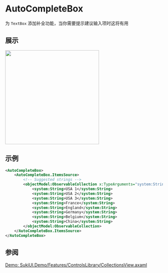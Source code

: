 # AutoCompleteBox

为 `TextBox` 添加补全功能，当你需要提示建议输入项时这将有用

## 展示

<img src="/controls/inputs/autocompletebox.gif" height="300px" width="300px"/>

## 示例

```xml
<AutoCompleteBox>
    <AutoCompleteBox.ItemsSource>
        <!-- Suggested strings -->
        <objectModel:ObservableCollection x:TypeArguments="system:String">
            <system:String>USA 1</system:String>
            <system:String>USA 2</system:String>
            <system:String>USA 3</system:String>
            <system:String>France</system:String>
            <system:String>England</system:String>
            <system:String>Germany</system:String>
            <system:String>Belgium</system:String>
            <system:String>China</system:String>
        </objectModel:ObservableCollection>
    </AutoCompleteBox.ItemsSource>
</AutoCompleteBox>
```

## 参阅

[Demo: SukiUI.Demo/Features/ControlsLibrary/CollectionsView.axaml](https://github.com/kikipoulet/SukiUI/blob/main/SukiUI.Demo/Features/ControlsLibrary/CollectionsView.axaml) 
